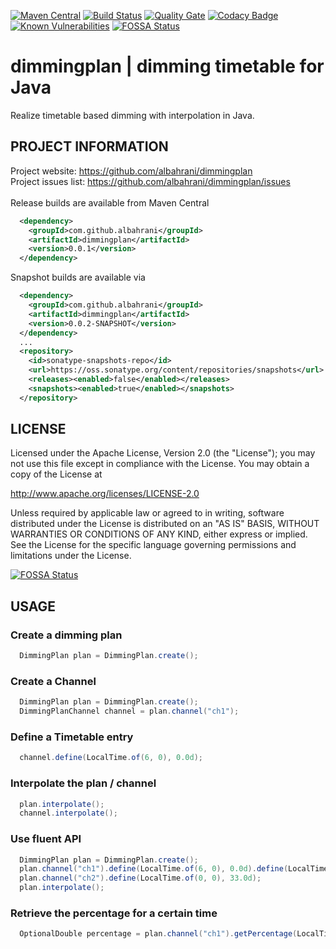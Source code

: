 [![Maven Central](https://maven-badges.herokuapp.com/maven-central/com.github.albahrani/dimmingplan/badge.svg)](https://maven-badges.herokuapp.com/maven-central/com.github.albahrani/dimmingplan)
[![Build Status](https://travis-ci.org/albahrani/dimmingplan.svg?branch=master)](https://travis-ci.org/albahrani/dimmingplan)
[![Quality Gate](https://sonarcloud.io/api/project_badges/measure?project=com.github.albahrani%3Adimmingplan&metric=alert_status)](https://sonarcloud.io/dashboard?id=com.github.albahrani%3Adimmingplan)
[![Codacy Badge](https://api.codacy.com/project/badge/Grade/070ea4d8c6514772a9a677e5f58420cb)](https://app.codacy.com/app/albahrani/dimmingplan?utm_source=github.com&utm_medium=referral&utm_content=albahrani/dimmingplan&utm_campaign=badger)
[![Known Vulnerabilities](https://snyk.io/test/github/albahrani/dimmingplan/badge.svg?targetFile=pom.xml)](https://snyk.io/test/github/albahrani/dimmingplan?targetFile=pom.xml)
[![FOSSA Status](https://app.fossa.io/api/projects/git%2Bgithub.com%2Falbahrani%2Fdimmingplan.svg?type=shield)](https://app.fossa.io/projects/git%2Bgithub.com%2Falbahrani%2Fdimmingplan?ref=badge_shield)                

# dimmingplan | dimming timetable for Java
Realize timetable based dimming with interpolation in Java.

## PROJECT INFORMATION

Project website: https://github.com/albahrani/dimmingplan <br />
Project issues list: https://github.com/albahrani/dimmingplan/issues <br />
<br />
Release builds are available from Maven Central
```xml
  <dependency>
    <groupId>com.github.albahrani</groupId>
    <artifactId>dimmingplan</artifactId>
    <version>0.0.1</version>
  </dependency>
```

Snapshot builds are available via
```xml
  <dependency>
    <groupId>com.github.albahrani</groupId>
    <artifactId>dimmingplan</artifactId>
    <version>0.0.2-SNAPSHOT</version>
  </dependency>
  ...
  <repository>
    <id>sonatype-snapshots-repo</id>
    <url>https://oss.sonatype.org/content/repositories/snapshots</url>
    <releases><enabled>false</enabled></releases>
    <snapshots><enabled>true</enabled></snapshots>
  </repository>
```

## LICENSE
 Licensed under the Apache License, Version 2.0 (the "License");
 you may not use this file except in compliance with the License.
 You may obtain a copy of the License at

 http://www.apache.org/licenses/LICENSE-2.0
  
 Unless required by applicable law or agreed to in writing, software
 distributed under the License is distributed on an "AS IS" BASIS,
 WITHOUT WARRANTIES OR CONDITIONS OF ANY KIND, either express or implied.
 See the License for the specific language governing permissions and
 limitations under the License.


[![FOSSA Status](https://app.fossa.io/api/projects/git%2Bgithub.com%2Falbahrani%2Fdimmingplan.svg?type=large)](https://app.fossa.io/projects/git%2Bgithub.com%2Falbahrani%2Fdimmingplan?ref=badge_large)

## USAGE
### Create a dimming plan
```Java
  DimmingPlan plan = DimmingPlan.create();
```
### Create a Channel
```Java
  DimmingPlan plan = DimmingPlan.create();
  DimmingPlanChannel channel = plan.channel("ch1");
```
### Define a Timetable entry
```Java
  channel.define(LocalTime.of(6, 0), 0.0d);		
```
### Interpolate the plan / channel
```Java
  plan.interpolate();
  channel.interpolate();
```
### Use fluent API
```Java
  DimmingPlan plan = DimmingPlan.create();
  plan.channel("ch1").define(LocalTime.of(6, 0), 0.0d).define(LocalTime.of(12, 0), 100.0d).define(LocalTime.of(21, 0), 0.0d);
  plan.channel("ch2").define(LocalTime.of(0, 0), 33.0d);        
  plan.interpolate();
```
### Retrieve the percentage for a certain time
```Java
  OptionalDouble percentage = plan.channel("ch1").getPercentage(LocalTime.of(6, 0));
```
